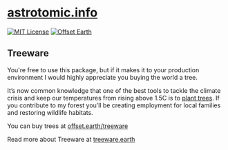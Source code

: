 # [astrotomic.info](https://astrotomic.info)

[![MIT License](https://img.shields.io/github/license/Astrotomic/astrotomic.info.svg?label=License&color=blue&style=for-the-badge&cacheSeconds=600)](https://github.com/Astrotomic/astrotomic.info/blob/master/LICENSE)
[![Offset Earth](https://img.shields.io/badge/Treeware-%F0%9F%8C%B3-green?style=for-the-badge)](https://offset.earth/treeware)

## Treeware

You're free to use this package, but if it makes it to your production environment I would highly appreciate you buying the world a tree.

It’s now common knowledge that one of the best tools to tackle the climate crisis and keep our temperatures from rising above 1.5C is to [plant trees](https://www.bbc.co.uk/news/science-environment-48870920). If you contribute to my forest you’ll be creating employment for local families and restoring wildlife habitats.

You can buy trees at [offset.earth/treeware](https://plant.treeware.earth/Astrotomic/astrotomic.info)

Read more about Treeware at [treeware.earth](https://treeware.earth)
